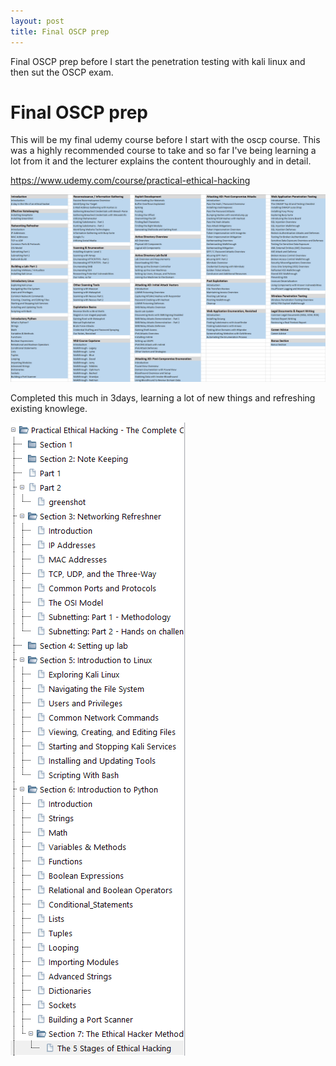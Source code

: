 ```yaml
---
layout: post
title: Final OSCP prep
---
```


Final OSCP prep before I start the penetration testing with kali linux and then sut the OSCP exam.

# Final OSCP prep

This will be my final udemy course before I start with the oscp course. This was a highly recommended course to take and so far I've being learning a lot from it and the lecturer explains the content thouroughly and in detail.

https://www.udemy.com/course/practical-ethical-hacking

![Udemy course content](/images/udemy_content.png)

Completed this much in 3days, learning a lot of new things and refreshing existing knowlege.

![Udemy course progress](/images/course_progress.png)